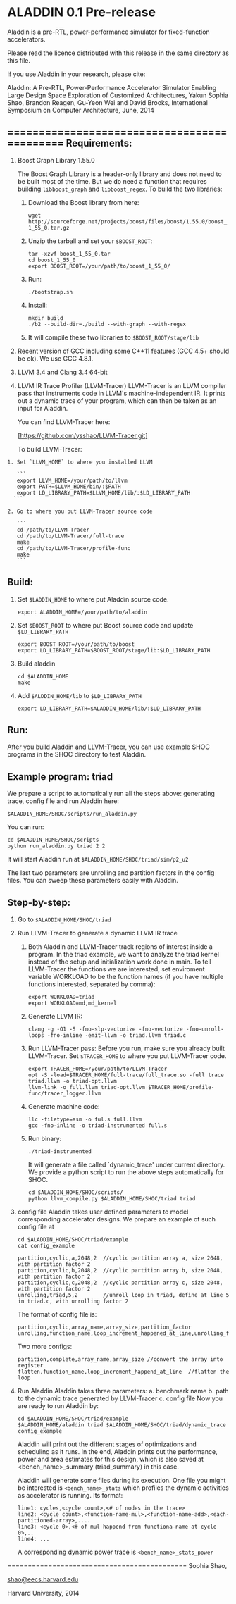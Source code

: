 ALADDIN 0.1 Pre-release
============================================
Aladdin is a pre-RTL, power-performance simulator for fixed-function
accelerators. 

Please read the licence distributed with this release in the same directory as
this file. 

If you use Aladdin in your research, please cite:

Aladdin: A Pre-RTL, Power-Performance Accelerator Simulator Enabling Large
Design Space Exploration of Customized Architectures,
Yakun Sophia Shao, Brandon Reagen, Gu-Yeon Wei and David Brooks, 
International Symposium on Computer Architecture, June, 2014

============================================
Requirements:
-------------------
1. Boost Graph Library 1.55.0

   The Boost Graph Library is a header-only library and does not need to be
   built most of the time. But we do need a function that requires building
   `libboost_graph` and `libboost_regex`. To build the two libraries:

   1. Download the Boost library from here:

      `wget http://sourceforge.net/projects/boost/files/boost/1.55.0/boost_1_55_0.tar.gz`

   2. Unzip the tarball and set your `$BOOST_ROOT`: 
        ```
        tar -xzvf boost_1_55_0.tar 
        cd boost_1_55_0
        export BOOST_ROOT=/your/path/to/boost_1_55_0/
        ```
   3. Run:
        
      `./bootstrap.sh`

   4. Install:
      
      ```  
      mkdir build
      ./b2 --build-dir=./build --with-graph --with-regex
      ```

   5. It will compile these two libraries to `$BOOST_ROOT/stage/lib`

  2. Recent version of GCC including some C++11 features (GCC 4.5+ should be ok).
     We use GCC 4.8.1.

  3. LLVM 3.4 and Clang 3.4 64-bit

  4. LLVM IR Trace Profiler (LLVM-Tracer)
     LLVM-Tracer is an LLVM compiler pass that instruments code in LLVM's 
     machine-independent IR. It prints out a dynamic trace of your program, which can
     then be taken as an input for Aladdin. 

     You can find  LLVM-Tracer here: 
     
     [https://github.com/ysshao/LLVM-Tracer.git]
     
     To build LLVM-Tracer:
     
    1. Set `LLVM_HOME` to where you installed LLVM
         
       ```
       export LLVM_HOME=/your/path/to/llvm
       export PATH=$LLVM_HOME/bin/:$PATH
       export LD_LIBRARY_PATH=$LLVM_HOME/lib/:$LD_LIBRARY_PATH
      ```

    2. Go to where you put LLVM-Tracer source code

       ```
       cd /path/to/LLVM-Tracer
       cd /path/to/LLVM-Tracer/full-trace
       make
       cd /path/to/LLVM-Tracer/profile-func
       make
       ```

Build:
------
  1. Set `$LADDIN_HOME` to where put Aladdin source code. 
    
      `export ALADDIN_HOME=/your/path/to/aladdin`

  2. Set `$BOOST_ROOT` to where put Boost source code and update `$LD_LIBRARY_PATH`

     ```
     export BOOST_ROOT=/your/path/to/boost
     export LD_LIBRARY_PATH=$BOOST_ROOT/stage/lib:$LD_LIBRARY_PATH
     ```
     
  3. Build aladdin

     ```
     cd $ALADDIN_HOME
     make
     ```

  4. Add `$ALDDIN_HOME/lib` to `$LD_LIBRARY_PATH`

     `export LD_LIBRARY_PATH=$ALADDIN_HOME/lib/:$LD_LIBRARY_PATH`
    

Run:
----
After you build Aladdin and LLVM-Tracer, you can use example SHOC programs in the SHOC
directory to test Aladdin. 

Example program: triad
----------------------
  We prepare a script to automatically run all the steps above: generating
  trace, config file and run Aladdin here: 
  
  `$ALADDIN_HOME/SHOC/scripts/run_aladdin.py`

  You can run:
  
  ```
  cd $ALADDIN_HOME/SHOC/scripts
  python run_aladdin.py triad 2 2
  ```
  
  It will start Aladdin run at `$ALADDIN_HOME/SHOC/triad/sim/p2_u2`

  The last two parameters are unrolling and partition factors in the config
  files. You can sweep these parameters easily with Aladdin. 

Step-by-step:
----------------------
  1. Go to `$ALADDIN_HOME/SHOC/triad`
  2. Run LLVM-Tracer to generate a dynamic LLVM IR trace
     1. Both Aladdin and LLVM-Tracer track regions of interest inside a program. In the
        triad example, we want to analyze the triad kernel instead of the setup
        and initialization work done in main. To tell LLVM-Tracer the functions we are
        interested, set enviroment variable WORKLOAD to be the function names (if you 
        have multiple functions interested, separated by comma):

        ```
        export WORKLOAD=triad
        export WORKLOAD=md,md_kernel
        ```
        
     2. Generate LLVM IR:

        `clang -g -O1 -S -fno-slp-vectorize -fno-vectorize -fno-unroll-loops -fno-inline -emit-llvm -o triad.llvm triad.c`
     
     3. Run LLVM-Tracer pass:
        Before you run, make sure you already built LLVM-Tracer. 
        Set `$TRACER_HOME` to where you put LLVM-Tracer code.
        
        ```
        export TRACER_HOME=/your/path/to/LLVM-Tracer
        opt -S -load=$TRACER_HOME/full-trace/full_trace.so -full trace triad.llvm -o triad-opt.llvm
        llvm-link -o full.llvm triad-opt.llvm $TRACER_HOME/profile-func/tracer_logger.llvm
        ```
     
     4. Generate machine code:
        
        ```
        llc -filetype=asm -o ful.s full.llvm
        gcc -fno-inline -o triad-instrumented full.s
        ```
     
     5. Run binary:
        
        `./triad-instrumented`
        
        It will generate a file called `dynamic_trace' under current directory. 
        We provide a python script to run the above steps automatically for SHOC. 
        
        ```
        cd $ALADDIN_HOME/SHOC/scripts/
        python llvm_compile.py $ALADDIN_HOME/SHOC/triad triad
        ```
  
  3. config file
     Aladdin takes user defined parameters to model corresponding accelerator
     designs. We prepare an example of such config file at 
     
     ```
     cd $ALADDIN_HOME/SHOC/triad/example
     cat config_example
     ```
     ```
     partition,cyclic,a,2048,2  //cyclic partition array a, size 2048, with partition factor 2
     partition,cyclic,b,2048,2  //cyclic partition array b, size 2048, with partition factor 2
     partition,cyclic,c,2048,2  //cyclic partition array c, size 2048, with partition factor 2
     unrolling,triad,5,2        //unroll loop in triad, define at line 5 in triad.c, with unrolling factor 2
     ```

     The format of config file is:
     
     ```
     partition,cyclic,array_name,array_size,partition_factor
     unrolling,function_name,loop_increment_happened_at_line,unrolling_factor
     ```
     
     Two more configs:
     
     ```
     partition,complete,array_name,array_size //convert the array into register
     flatten,function_name,loop_increment_happend_at_line  //flatten the loop
     ```
     
  4. Run Aladdin
     Aladdin takes three parameters: 
       a. benchmark name
       b. path to the dynamic trace generated by LLVM-Tracer
       c. config file
     Now you are ready to run Aladdin by:
     
     ```
     cd $ALADDIN_HOME/SHOC/triad/example
     $ALADDIN_HOME/aladdin triad $ALADDIN_HOME/SHOC/triad/dynamic_trace config_example
     ```

     Aladdin will print out the different stages of optimizations and scheduling as
     it runs. In the end, Aladdin prints out the performance, power and area
     estimates for this design, which is also saved at <bench_name>_summary
     (triad_summary) in this case. 

     Aladdin will generate some files during its execution. One file you might
     be interested is 
       `<bench_name>_stats`
     which profiles the dynamic activities as accelerator is running. Its format:
     
     ```
     line1: cycles,<cycle count>,<# of nodes in the trace>
     line2: <cycle count>,<function-name-mul>,<function-name-add>,<each-partitioned-array>,....
     line3: <cycle 0>,<# of mul happend from functiona-name at cycle 0>,..
     line4: ...
     ```
     
     A corresponding dynamic power trace is 
       `<bench_name>_stats_power`
  
============================================
Sophia Shao,

shao@eecs.harvard.edu

Harvard University, 2014
